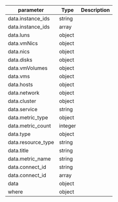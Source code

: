 | parameter | Type | Description |
| ----------- | ----------- |----------- |
| data.instance_ids  |  string  |    |
| data.instance_ids  |  array  |    |
| data.luns  |  object  |    |
| data.vmNics  |  object  |    |
| data.nics  |  object  |    |
| data.disks  |  object  |    |
| data.vmVolumes  |  object  |    |
| data.vms  |  object  |    |
| data.hosts  |  object  |    |
| data.network  |  object  |    |
| data.cluster  |  object  |    |
| data.service  |  string  |    |
| data.metric_type  |  object  |    |
| data.metric_count  |  integer  |    |
| data.type  |  object  |    |
| data.resource_type  |  string  |    |
| data.title  |  string  |    |
| data.metric_name  |  string  |    |
| data.connect_id  |  string  |    |
| data.connect_id  |  array  |    |
| data  |  object  |    |
| where  |  object  |    |